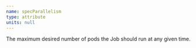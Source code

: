 ```yaml
---
name: specParallelism
type: attribute
units: null
---
```


The maximum desired number of pods the Job should run at any given time.
